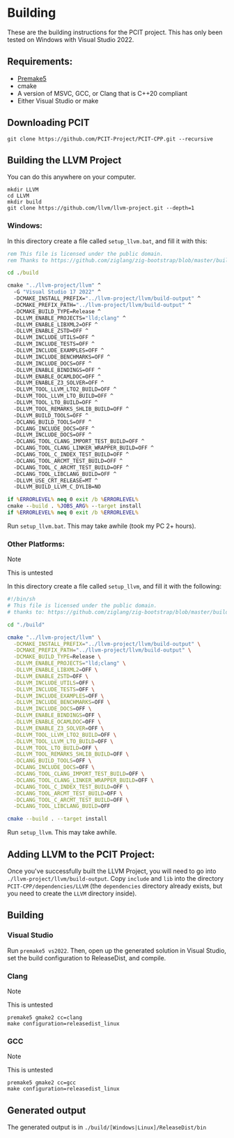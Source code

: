 # Building

These are the building instructions for the PCIT project. This has only been tested on Windows with Visual Studio 2022.

## Requirements:
- [Premake5](https://premake.github.io/)
- cmake
- A version of MSVC, GCC, or Clang that is C++20 compliant
- Either Visual Studio or make


## Downloading PCIT
`git clone https://github.com/PCIT-Project/PCIT-CPP.git --recursive`


## Building the LLVM Project
You can do this anywhere on your computer.

```
mkdir LLVM
cd LLVM
mkdir build
git clone https://github.com/llvm/llvm-project.git --depth=1
```


### Windows:
In this directory create a file called `setup_llvm.bat`, and fill it with this:

```bat
rem This file is licensed under the public domain.
rem Thanks to https://github.com/ziglang/zig-bootstrap/blob/master/build.bat

cd ./build

cmake "../llvm-project/llvm" ^
  -G "Visual Studio 17 2022" ^
  -DCMAKE_INSTALL_PREFIX="../llvm-project/llvm/build-output" ^
  -DCMAKE_PREFIX_PATH="../llvm-project/llvm/build-output" ^
  -DCMAKE_BUILD_TYPE=Release ^
  -DLLVM_ENABLE_PROJECTS="lld;clang" ^
  -DLLVM_ENABLE_LIBXML2=OFF ^
  -DLLVM_ENABLE_ZSTD=OFF ^
  -DLLVM_INCLUDE_UTILS=OFF ^
  -DLLVM_INCLUDE_TESTS=OFF ^
  -DLLVM_INCLUDE_EXAMPLES=OFF ^
  -DLLVM_INCLUDE_BENCHMARKS=OFF ^
  -DLLVM_INCLUDE_DOCS=OFF ^
  -DLLVM_ENABLE_BINDINGS=OFF ^
  -DLLVM_ENABLE_OCAMLDOC=OFF ^
  -DLLVM_ENABLE_Z3_SOLVER=OFF ^
  -DLLVM_TOOL_LLVM_LTO2_BUILD=OFF ^
  -DLLVM_TOOL_LLVM_LTO_BUILD=OFF ^
  -DLLVM_TOOL_LTO_BUILD=OFF ^
  -DLLVM_TOOL_REMARKS_SHLIB_BUILD=OFF ^
  -DLLVM_BUILD_TOOLS=OFF ^
  -DCLANG_BUILD_TOOLS=OFF ^
  -DCLANG_INCLUDE_DOCS=OFF ^
  -DLLVM_INCLUDE_DOCS=OFF ^
  -DCLANG_TOOL_CLANG_IMPORT_TEST_BUILD=OFF ^
  -DCLANG_TOOL_CLANG_LINKER_WRAPPER_BUILD=OFF ^
  -DCLANG_TOOL_C_INDEX_TEST_BUILD=OFF ^
  -DCLANG_TOOL_ARCMT_TEST_BUILD=OFF ^
  -DCLANG_TOOL_C_ARCMT_TEST_BUILD=OFF ^
  -DCLANG_TOOL_LIBCLANG_BUILD=OFF ^
  -DLLVM_USE_CRT_RELEASE=MT ^
  -DLLVM_BUILD_LLVM_C_DYLIB=NO

if %ERRORLEVEL% neq 0 exit /b %ERRORLEVEL%
cmake --build . %JOBS_ARG% --target install
if %ERRORLEVEL% neq 0 exit /b %ERRORLEVEL%
```

Run `setup_llvm.bat`. This may take awhile (took my PC 2+ hours).


### Other Platforms:

> [!NOTE]
> This is untested

In this directory create a file called `setup_llvm`, and fill it with the following:

```sh
#!/bin/sh
# This file is licensed under the public domain.
# thanks to: https://github.com/ziglang/zig-bootstrap/blob/master/build

cd "./build"

cmake "../llvm-project/llvm" \
  -DCMAKE_INSTALL_PREFIX="../llvm-project/llvm/build-output" \
  -DCMAKE_PREFIX_PATH="../llvm-project/llvm/build-output" \
  -DCMAKE_BUILD_TYPE=Release \
  -DLLVM_ENABLE_PROJECTS="lld;clang" \
  -DLLVM_ENABLE_LIBXML2=OFF \
  -DLLVM_ENABLE_ZSTD=OFF \
  -DLLVM_INCLUDE_UTILS=OFF \
  -DLLVM_INCLUDE_TESTS=OFF \
  -DLLVM_INCLUDE_EXAMPLES=OFF \
  -DLLVM_INCLUDE_BENCHMARKS=OFF \
  -DLLVM_INCLUDE_DOCS=OFF \
  -DLLVM_ENABLE_BINDINGS=OFF \
  -DLLVM_ENABLE_OCAMLDOC=OFF \
  -DLLVM_ENABLE_Z3_SOLVER=OFF \
  -DLLVM_TOOL_LLVM_LTO2_BUILD=OFF \
  -DLLVM_TOOL_LLVM_LTO_BUILD=OFF \
  -DLLVM_TOOL_LTO_BUILD=OFF \
  -DLLVM_TOOL_REMARKS_SHLIB_BUILD=OFF \
  -DCLANG_BUILD_TOOLS=OFF \
  -DCLANG_INCLUDE_DOCS=OFF \
  -DCLANG_TOOL_CLANG_IMPORT_TEST_BUILD=OFF \
  -DCLANG_TOOL_CLANG_LINKER_WRAPPER_BUILD=OFF \
  -DCLANG_TOOL_C_INDEX_TEST_BUILD=OFF \
  -DCLANG_TOOL_ARCMT_TEST_BUILD=OFF \
  -DCLANG_TOOL_C_ARCMT_TEST_BUILD=OFF \
  -DCLANG_TOOL_LIBCLANG_BUILD=OFF

cmake --build . --target install
```

Run `setup_llvm`. This may take awhile.


## Adding LLVM to the PCIT Project:
Once you've successfully built the LLVM Project, you will need to go into `./llvm-project/llvm/build-output`. Copy `include` and `lib` into the directory `PCIT-CPP/dependencies/LLVM` (the `dependencies` directory already exists, but you need to create the `LLVM` directory inside).


## Building
### Visual Studio
Run `premake5 vs2022`. Then, open up the generated solution in Visual Studio, set the build configuration to ReleaseDist, and compile.

### Clang
> [!NOTE]
> This is untested

```
premake5 gmake2 cc=clang
make configuration=releasedist_linux
```

### GCC
> [!NOTE]
> This is untested

```
premake5 gmake2 cc=gcc
make configuration=releasedist_linux
```

## Generated output
The generated output is in `./build/[Windows|Linux]/ReleaseDist/bin`